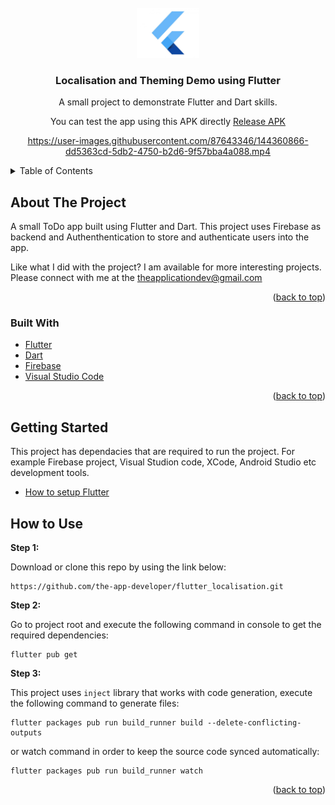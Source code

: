 <div id="top"></div>
<!-- PROJECT LOGO -->
<br />
<div align="center" id="#top">
  <a href="https://github.com/othneildrew/Best-README-Template">
    <img src="/flutter5786.jpeg" alt="Logo" width="100" height="80">
  </a>

  <h3 align="center">Localisation and Theming Demo using Flutter</h3>

  <p align="center">
    A small project to demonstrate Flutter and Dart skills.
    <br />
  </p>
  You can test the app using this APK directly
  <a href="https://github.com/the-app-developer/flutter_localisation/releases/tag/v1.0">
    Release APK
  </a>
  <br />
  

https://user-images.githubusercontent.com/87643346/144360866-dd5363cd-5db2-4750-b2d6-9f57bba4a088.mp4

</div>

<!-- TABLE OF CONTENTS -->
<details>
  <summary>Table of Contents</summary>
  <ol>
    <li>
      <a href="#about-the-project">About The Project</a>
      <ul>
        <li><a href="#built-with">Built With</a></li>
      </ul>
    </li>
    <li>
      <a href="#getting-started">Getting Started</a>
    </li>

  </ol>
</details>


<!-- ABOUT THE PROJECT -->
## About The Project


A small ToDo app built using Flutter and Dart. This project uses Firebase as backend and Authenthentication to store and authenticate users into the app.

Like what I did with the project? I am available for more interesting projects. Please connect with me at the theapplicationdev@gmail.com


<p align="right">(<a href="#top">back to top</a>)</p>

### Built With

* [Flutter](https://flutter.dev/)
* [Dart](https://dart.dev/)
* [Firebase](https://firebase.google.com/)
* [Visual Studio Code](https://code.visualstudio.com/)

<p align="right">(<a href="#top">back to top</a>)</p>

<!-- GETTING STARTED -->
## Getting Started

This project has dependacies that are required to run the project. For example Firebase project, Visual Studion code, XCode, Android Studio etc development tools.

* [How to setup Flutter](https://docs.flutter.dev/get-started/install/)

## How to Use 

**Step 1:**

Download or clone this repo by using the link below:

```
https://github.com/the-app-developer/flutter_localisation.git
```

**Step 2:**

Go to project root and execute the following command in console to get the required dependencies: 

```
flutter pub get 
```

**Step 3:**

This project uses `inject` library that works with code generation, execute the following command to generate files:

```
flutter packages pub run build_runner build --delete-conflicting-outputs
```

or watch command in order to keep the source code synced automatically:

```
flutter packages pub run build_runner watch
```



<p align="right">(<a href="#top">back to top</a>)</p>
